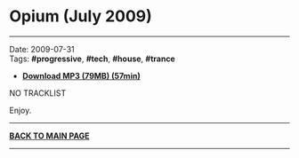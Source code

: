 # Opium (July 2009)

----

Date: 2009-07-31    
Tags: **#progressive**, **#tech**, **#house**, **#trance**

<!-- FIXME 
[![Opium (July 2009)](https://thumbnailer.mixcloud.com/unsafe/300x300/extaudio/2/7/5/a/3508-dfd1-4ef1-a634-ca8dec3a5eee)](https://www.mixcloud.com/progressiveawake/7-months-of-dream-july-2009/)
-->

<!-- FIXME 
* [**Listen on MIXCLOUD (60min)**](https://www.mixcloud.com/progressiveawake/7-months-of-dream-july-2009/) -->
* [**Download MP3 (79MB) (57min)**](https://1drv.ms/u/s!Alo3H0XlzdZxgUsgOC46xPQcvmr3?e=4f3XSb)  

NO TRACKLIST 

<!-- FIXME 
* _intro:_ marcin nowakowski – smooth night
* luciano di nardo – anymore (chris reece remix)
* fuzzy hair – be free (thomas schwartz mix)
* rick costa – broken box (original mix)
* starchaser – a new society (thomas schwartz mix)
* dj tatana – somebody (leventina remix)
* max linen – neon lights (thomas schwartz rmx)
* radio k ft. randy roberts – coming (chris reece remix)
* dinka – chemistry (original mix)
* joanna – sometimes (matt cerf dub mix)
* mossy – it works (original mix)
* dj tatana – spring breeze (martin roth summer style remix)


All tracks are available to buy on <a href="http://beatport.com" target="_blank">Beatport</a>.
-->
Enjoy.

----

[**BACK TO MAIN PAGE**](./README.md)

---- 
